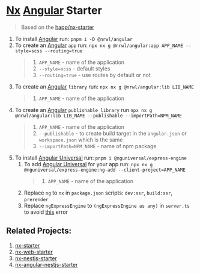 # [Nx](https://nx.dev/) [Angular](https://angular.io/) Starter

> Based on the [happ/nx-starter](https://github.com/happ-agency/nx-starter)

1. To install [Angular](https://angular.io/) run: `pnpm i -D @nrwl/angular`
2. To create an [Angular](https://angular.io/) `app` run: `npx nx g @nrwl/angular:app APP_NAME --style=scss --routing=true`
	> 1. `APP_NAME` - name of the application
	> 2. `--style=scss` - default styles
	> 3. `--routing=true` - use routes by default or not
3. To create an [Angular](https://angular.io/) `library` run: `npx nx g @nrwl/angular:lib LIB_NAME`
	> 1. `APP_NAME` - name of the application
4. To create an [Angular](https://angular.io/) `publishable library` run `npx nx g @nrwl/angular:lib LIB_NAME --publishable --importPath=NPM_NAME`
	> 1. `APP_NAME` - name of the application
	> 2. `--publishable` - to create build target in the `angular.json` or `workspace.json` which is the same
	> 3. `--importPath=NPM_NAME` - name of npm package
5. To install [Angular Universal](https://angular.io/guide/universal) run: `pnpm i @nguniversal/express-engine`
	1. To add [Angular Universal](https://angular.io/guide/universal) for your app run: `npx nx g @nguniversal/express-engine:ng-add --client-project=APP_NAME`
		> 1. `APP_NAME` - name of the application
	2. Replace `ng` to `nx` in `package.json` scripts: `dev:ssr`, `build:ssr`, `prerender`
	3. Replace `ngExpressEngine` to `(ngExpressEngine as any)` in `server.ts` to avoid [this](https://github.com/angular/universal/issues/1210) error

## Related Projects:
1. [nx-starter](https://github.com/happ-agency/nx-starter)
2. [nx-web-starter](https://github.com/happ-agency/nx-web-starter)
3. [nx-nestjs-starter](https://github.com/happ-agency/nx-nestjs-starter)
4. [nx-angular-nestjs-starter](https://github.com/happ-agency/nx-angular-nestjs-starter)
